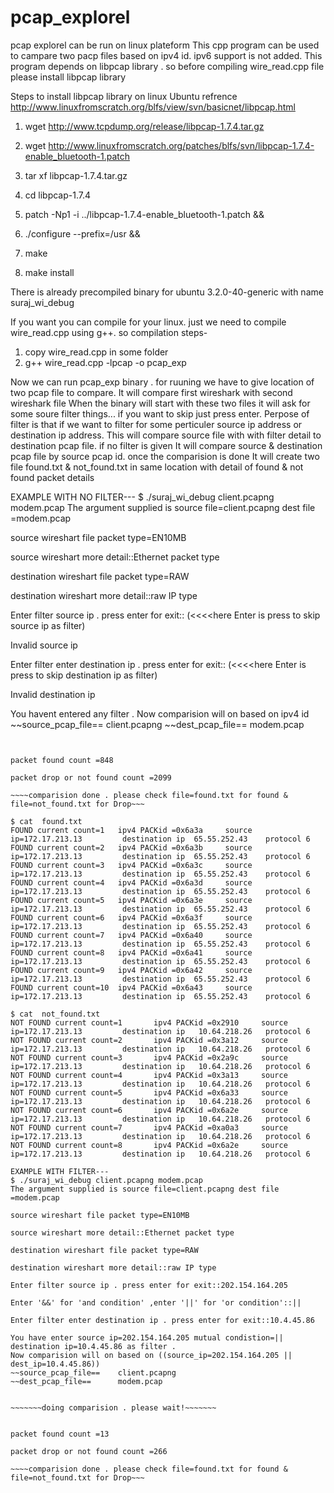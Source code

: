 # pcap_explorel
pcap explorel can be run on linux plateform
This cpp program can be used to campare two pacp files based on ipv4 id.
ipv6 support is not added.
This program depends on libpcap library . so before compiling wire_read.cpp file please install libpcap library

Steps to install libpcap library on linux Ubuntu refrence http://www.linuxfromscratch.org/blfs/view/svn/basicnet/libpcap.html 
1) wget http://www.tcpdump.org/release/libpcap-1.7.4.tar.gz 

2) wget http://www.linuxfromscratch.org/patches/blfs/svn/libpcap-1.7.4-enable_bluetooth-1.patch 

3) tar xf libpcap-1.7.4.tar.gz 

4) cd libpcap-1.7.4 

5) patch -Np1 -i ../libpcap-1.7.4-enable_bluetooth-1.patch && 

6) ./configure --prefix=/usr && 

7) make 

8) make install 


There is already precompiled binary for ubuntu 3.2.0-40-generic with name suraj_wi_debug

If you want you can compile for your linux.
just we need to compile wire_read.cpp using g++.
so compilation steps-
1) copy wire_read.cpp in some folder
2) g++ wire_read.cpp  -lpcap -o pcap_exp

Now we can run pcap_exp binary . for ruuning we have to give location of two pcap file to compare.
It will compare first wireshark with second wireshark file
When the binary will start with these two files it will ask for some soure filter things...
if you want to skip just press enter.
Perpose of filter is that if we want to filter for some perticuler source ip address or destination ip address.
This will compare source file with with filter detail to destination pcap file.
if no filter is given It will compare source & destination pcap file by source pcap id.
once the comparision is done It will create two file found.txt & not_found.txt in same location with detail
of found & not found packet details

EXAMPLE WITH NO FILTER---
$ ./suraj_wi_debug client.pcapng modem.pcap 
The argument supplied is source file=client.pcapng dest file =modem.pcap

source wireshart file packet type=EN10MB

source wireshart more detail::Ethernet packet type

destination wireshart file packet type=RAW

destination wireshart more detail::raw IP type

Enter filter source ip . press enter for exit::  (<<<<here Enter is press to skip source ip as filter)

Invalid source ip

Enter filter enter destination ip . press enter for exit::  (<<<<here Enter is press to skip destination ip as filter)

Invalid destination ip

You havent entered any filter . Now comparision will on based on ipv4 id
~~source_pcap_file==    client.pcapng
~~dest_pcap_file==      modem.pcap


~~~~~~~doing comparision . please wait!~~~~~~~ 


packet found count =848

packet drop or not found count =2099

~~~~comparision done . please check file=found.txt for found & file=not_found.txt for Drop~~~

$ cat  found.txt
FOUND current count=1   ipv4 PACKid =0x6a3a     source ip=172.17.213.13         destination ip  65.55.252.43    protocol 6 
FOUND current count=2   ipv4 PACKid =0x6a3b     source ip=172.17.213.13         destination ip  65.55.252.43    protocol 6 
FOUND current count=3   ipv4 PACKid =0x6a3c     source ip=172.17.213.13         destination ip  65.55.252.43    protocol 6 
FOUND current count=4   ipv4 PACKid =0x6a3d     source ip=172.17.213.13         destination ip  65.55.252.43    protocol 6 
FOUND current count=5   ipv4 PACKid =0x6a3e     source ip=172.17.213.13         destination ip  65.55.252.43    protocol 6 
FOUND current count=6   ipv4 PACKid =0x6a3f     source ip=172.17.213.13         destination ip  65.55.252.43    protocol 6 
FOUND current count=7   ipv4 PACKid =0x6a40     source ip=172.17.213.13         destination ip  65.55.252.43    protocol 6 
FOUND current count=8   ipv4 PACKid =0x6a41     source ip=172.17.213.13         destination ip  65.55.252.43    protocol 6 
FOUND current count=9   ipv4 PACKid =0x6a42     source ip=172.17.213.13         destination ip  65.55.252.43    protocol 6 
FOUND current count=10  ipv4 PACKid =0x6a43     source ip=172.17.213.13         destination ip  65.55.252.43    protocol 6 

$ cat  not_found.txt
NOT FOUND current count=1       ipv4 PACKid =0x2910     source ip=172.17.213.13         destination ip   10.64.218.26   protocol 6  
NOT FOUND current count=2       ipv4 PACKid =0x3a12     source ip=172.17.213.13         destination ip   10.64.218.26   protocol 6  
NOT FOUND current count=3       ipv4 PACKid =0x2a9c     source ip=172.17.213.13         destination ip   10.64.218.26   protocol 6  
NOT FOUND current count=4       ipv4 PACKid =0x3a13     source ip=172.17.213.13         destination ip   10.64.218.26   protocol 6  
NOT FOUND current count=5       ipv4 PACKid =0x6a33     source ip=172.17.213.13         destination ip   10.64.218.26   protocol 6  
NOT FOUND current count=6       ipv4 PACKid =0x6a2e     source ip=172.17.213.13         destination ip   10.64.218.26   protocol 6  
NOT FOUND current count=7       ipv4 PACKid =0xa0a3     source ip=172.17.213.13         destination ip   10.64.218.26   protocol 6  
NOT FOUND current count=8       ipv4 PACKid =0x6a2e     source ip=172.17.213.13         destination ip   10.64.218.26   protocol 6  

EXAMPLE WITH FILTER---
$ ./suraj_wi_debug client.pcapng modem.pcap 
The argument supplied is source file=client.pcapng dest file =modem.pcap

source wireshart file packet type=EN10MB

source wireshart more detail::Ethernet packet type

destination wireshart file packet type=RAW

destination wireshart more detail::raw IP type

Enter filter source ip . press enter for exit::202.154.164.205

Enter '&&' for 'and condition' ,enter '||' for 'or condition'::||

Enter filter enter destination ip . press enter for exit::10.4.45.86

You have enter source ip=202.154.164.205 mutual condistion=|| destination ip=10.4.45.86 as filter . 
Now comparision will on based on ((source_ip=202.154.164.205 || dest_ip=10.4.45.86))
~~source_pcap_file==    client.pcapng
~~dest_pcap_file==      modem.pcap


~~~~~~~doing comparision . please wait!~~~~~~~ 


packet found count =13

packet drop or not found count =266

~~~~comparision done . please check file=found.txt for found & file=not_found.txt for Drop~~~



